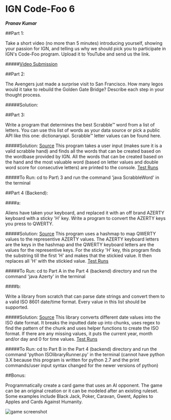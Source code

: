 # IGN Code-Foo 6

***Pranav Kumar***

##Part 1:

Take a short video (no more than 5 minutes) introducing yourself, showing your passion for IGN, and telling us why we should pick you to participate in IGN's Code-Foo program. Upload it to YouTube and send us the link.

#####[Video Submission](http://youtube.com)

##Part 2:

The Avengers just made a surprise visit to San Francisco. How many legos would it take to rebuild the Golden Gate Bridge? Describe each step in your thought process.

#####Solution:

##Part 3:

Write a program that determines the best Scrabble™ word from a list of letters. You can use this list of words as your data source or pick a public API like this one: dictionaryapi. Scrabble™ letter values can be found here.

#####Solution: [Source](https://github.com/KumarHX/Code-Foo-6/blob/master/Part%203/ScrabbleWord.java) This program takes a user input (makes sure it is a valid scrabble hand) and finds all the words that can be created based on the wordbase provided by IGN. All the words that can be created based on the hand and the most valuable word (based on letter values and double word score for consecutive letters) are printed to the console. [Test Runs](https://github.com/KumarHX/Code-Foo-6/blob/master/Part%203/TestRun.txt)

#####To Run: cd to Part\ 3 and run the command 'java ScrabbleWord' in the terminal

##Part 4 (Backend):

####a:

Aliens have taken your keyboard, and replaced it with an off brand AZERTY keyboard with a sticky 'H' key. Write a program to convert the AZERTY keys you press to QWERTY.

#####Solution: [Source](https://github.com/KumarHX/Code-Foo-6/blob/master/Part%204%20(Backend)/Part%20A/Azerty.java) This program uses a hashmap to map QWERTY values to the representive AZERTY values. The AZERTY keyboard letters are the keys in the hashmap and the QWERTY keyboard letters are the values for the representive keys. For the sticky 'H' key, this program finds the substring till the first 'H' and makes that the stickied value. It then replaces all 'H' with the stickied value.  [Test Runs]( https://github.com/KumarHX/Code-Foo-6/blob/master/Part%204%20(Backend)/Part%20A/TestRuns.txt)

#####To Run: cd to Part A in the Part 4 (backend) directory and run the command 'java Azerty' in the terminal

####b:

Write a library from scratch that can parse date strings and convert them to a valid ISO 8601 date/time format. Every value in this list should be supported.

#####Solution: [Source](https://github.com/KumarHX/Code-Foo-6/blob/master/Part%204%20(Backend)/Part%20B/ISOlibrary.py) This library converts different date values into the ISO date format. It breaks the inputted date up into chunks, uses regex to find the pattern of the chunk and uses helper functions to create the ISO format. If there are any missing values, it puts the current year, month and/or day and 0 for time values. [Test Runs](https://github.com/KumarHX/Code-Foo-6/blob/master/Part%204%20(Backend)/Part%20B/TestRun.txt) 

#####To Run: cd to Part B in the Part 4 (backend) directory and run the command 'python ISOlibraryRunner.py' in the terminal (cannot have python 3.X because this program is written for python 2.7 and the print commands/user input syntax changed for the newer versions of python)

##Bonus:

Programmatically create a card game that uses an AI opponent. The game can be an original creation or it can be modeled after an existing ruleset. Some examples include Black Jack, Poker, Caravan, Gwent, Apples to Apples and Cards Against Humanity.


![game screenshot](http://postimg.org/image/4g4ox1i15/)




